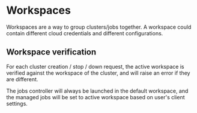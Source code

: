# Workspaces

Workspaces are a way to group clusters/jobs together. A workspace could contain different cloud credentials and different configurations.


## Workspace verification

For each cluster creation / stop / down request, the active workspace is verified against the workspace of the cluster, and will raise an error if they are different.

The jobs controller will always be launched in the default workspace, and the managed jobs will be set to active workspace based on user's client settings.
